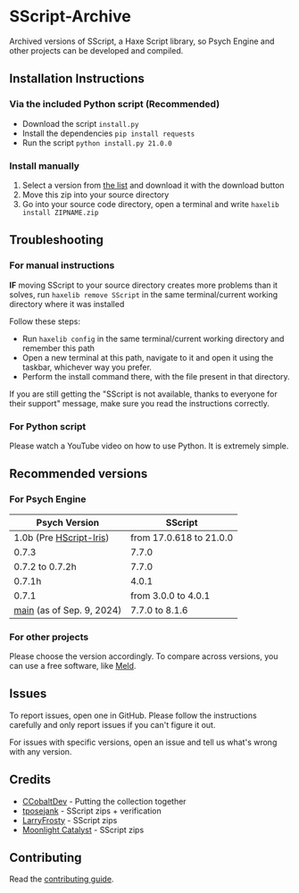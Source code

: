 # SScript-Archive

Archived versions of SScript, a Haxe Script library, so Psych Engine and other projects can be developed and compiled.

## Installation Instructions

### Via the included Python script (Recommended)

- Download the script `install.py`
- Install the dependencies `pip install requests`
- Run the script `python install.py 21.0.0`

### Install manually

1. Select a version from [the list](https://github.com/CobaltBar/SScript-Archive/tree/main/archives) and download it with the download button
2. Move this zip into your source directory
3. Go into your source code directory, open a terminal and write `haxelib install ZIPNAME.zip`

## Troubleshooting
### For manual instructions
**IF** moving SScript to your source directory creates more problems than it solves, run `haxelib remove SScript` in the same terminal/current working directory where it was installed

Follow these steps:

- Run `haxelib config` in the same terminal/current working directory and remember this path
- Open a new terminal at this path, navigate to it and open it using the taskbar, whichever way you prefer.
- Perform the install command there, with the file present in that directory.

If you are still getting the "SScript is not available, thanks to everyone for their support" message, make sure you read the instructions correctly.

### For Python script

Please watch a YouTube video on how to use Python. It is extremely simple.

## Recommended versions

### For Psych Engine

| Psych Version | SScript |
| -------- | ------- |
| 1.0b (Pre [HScript-Iris](https://www.github.com/crowplexus/HScript-Iris/)) | from 17.0.618 to 21.0.0 |
| 0.7.3    | 7.7.0 |
| 0.7.2 to 0.7.2h    | 7.7.0 |
| 0.7.1h    | 4.0.1 |
| 0.7.1    | from 3.0.0 to 4.0.1 |
| [main](https://www.github.com/ShadowMario/FNF-PsychEngine/tree/main/) (as of Sep. 9, 2024) | 7.7.0 to 8.1.6 |

### For other projects

Please choose the version accordingly. To compare across versions, you can use a free software, like [Meld](https://meldmerge.org/).

## Issues

To report issues, open one in GitHub. Please follow the instructions carefully and only report issues if you can't figure it out.

For issues with specific versions, open an issue and tell us what's wrong with any version.

## Credits

- [CCobaltDev](https://ccobaltdev.github.io/) - Putting the collection together
- [tposejank](https://tposejank.carrd.co/) - SScript zips + verification
- [LarryFrosty](https://www.youtube.com/@larryfrosty) - SScript zips
- [Moonlight Catalyst](https://mooniecat.carrd.co/) - SScript zips

## Contributing

Read the [contributing guide](CONTRIBUTING.md).
